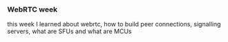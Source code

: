 ### WebRTC week

this week I learned about webrtc, how to build peer connections, signalling servers, what are SFUs and what are MCUs

